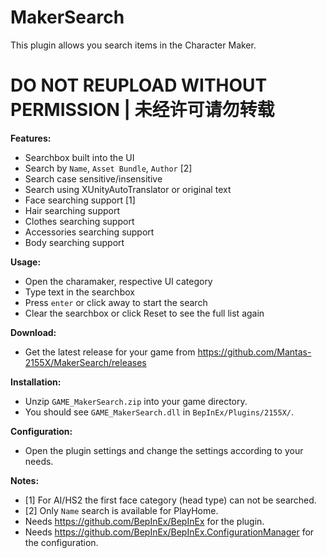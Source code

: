 # MakerSearch

This plugin allows you search items in the Character Maker.  

# DO NOT REUPLOAD WITHOUT PERMISSION | 未经许可请勿转载

**Features:**  
* Searchbox built into the UI  
* Search by `Name`, `Asset Bundle`, `Author` [2]  
* Search case sensitive/insensitive  
* Search using XUnityAutoTranslator or original text  
* Face searching support [1]
* Hair searching support  
* Clothes searching support  
* Accessories searching support  
* Body searching support

**Usage:**  
* Open the charamaker, respective UI category  
* Type text in the searchbox  
* Press `enter` or click away to start the search  
* Clear the searchbox or click Reset to see the full list again  

**Download:**  
* Get the latest release for your game from https://github.com/Mantas-2155X/MakerSearch/releases  

**Installation:**  
* Unzip `GAME_MakerSearch.zip` into your game directory.  
* You should see `GAME_MakerSearch.dll` in `BepInEx/Plugins/2155X/`.  

**Configuration:**  
* Open the plugin settings and change the settings according to your needs.  

**Notes:**
* [1] For AI/HS2 the first face category (head type) can not be searched.
* [2] Only `Name` search is available for PlayHome.
* Needs https://github.com/BepInEx/BepInEx for the plugin.
* Needs https://github.com/BepInEx/BepInEx.ConfigurationManager for the configuration.
